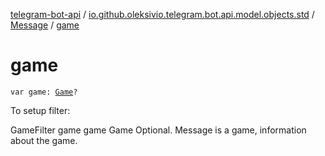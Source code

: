 [telegram-bot-api](../../index.md) / [io.github.oleksivio.telegram.bot.api.model.objects.std](../index.md) / [Message](index.md) / [game](./game.md)

# game

`var game: `[`Game`](../../io.github.oleksivio.telegram.bot.api.model.objects.std.game/-game/index.md)`?`

To setup filter:

GameFilter game game Game Optional. Message is a game, information about the game.

